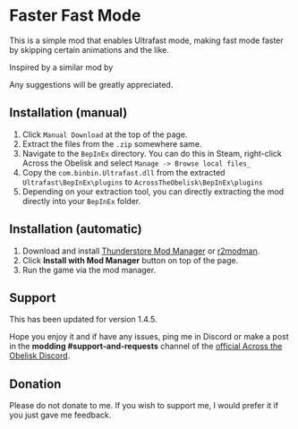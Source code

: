 # Faster Fast Mode

This is a simple mod that enables Ultrafast mode, making fast mode faster by skipping certain animations and the like.

Inspired by a similar mod by 

Any suggestions will be greatly appreciated.


## Installation (manual)

1. Click `Manual Download` at the top of the page.
2. Extract the files from the `.zip` somewhere same.
2. Navigate to the `BepInEx` directory. You can do this in Steam, right-click Across the Obelisk and select `Manage -> Browse local files_`
3. Copy the `com.binbin.Ultrafast.dll` from the extracted `Ultrafast\BepInEx\plugins` to `AcrossTheObelisk\BepInEx\plugins`
4. Depending on your extraction tool, you can directly extracting the mod directly into your `BepInEx` folder. 

## Installation (automatic)

1. Download and install [Thunderstore Mod Manager](https://www.overwolf.com/app/Thunderstore-Thunderstore_Mod_Manager) or [r2modman](https://across-the-obelisk.thunderstore.io/package/ebkr/r2modman/).
2. Click **Install with Mod Manager** button on top of the page.
3. Run the game via the mod manager.

## Support

This has been updated for version 1.4.5.

Hope you enjoy it and if have any issues, ping me in Discord or make a post in the **modding #support-and-requests** channel of the [official Across the Obelisk Discord](https://discord.gg/across-the-obelisk-679706811108163701).

## Donation

Please do not donate to me. If you wish to support me, I would prefer it if you just gave me feedback. 